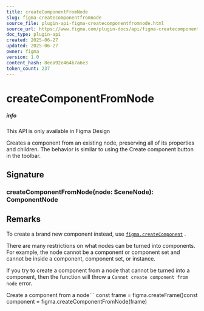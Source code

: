 ```yaml
---
title: createComponentFromNode
slug: figma-createcomponentfromnode
source_file: plugin-api-figma-createcomponentfromnode.html
source_url: https://www.figma.com/plugin-docs/api/figma-createcomponentfromnode/
doc_type: plugin-api
created: 2025-06-27
updated: 2025-06-27
owner: figma
version: 1.0
content_hash: 8eea92e464b7a6e3
token_count: 237
---
```

# createComponentFromNode

##### info

This API is only available in Figma Design

Creates a component from an existing node, preserving all of its properties and children. The behavior is similar to using the Create component button in the toolbar.

## Signature

### createComponentFromNode(node: SceneNode): ComponentNode

## Remarks

To create a brand new component instead, use [`figma.createComponent`](/plugin-docs/api/properties/figma-createcomponent/)
.

There are many restrictions on what nodes can be turned into components. For example, the node cannot be a component or component set and cannot be inside a component, component set, or instance.

If you try to create a component from a node that cannot be turned into a component, then the function will throw a `Cannot create component from node` error.

Create a component from a node```
const frame = figma.createFrame()const component = figma.createComponentFromNode(frame)
```